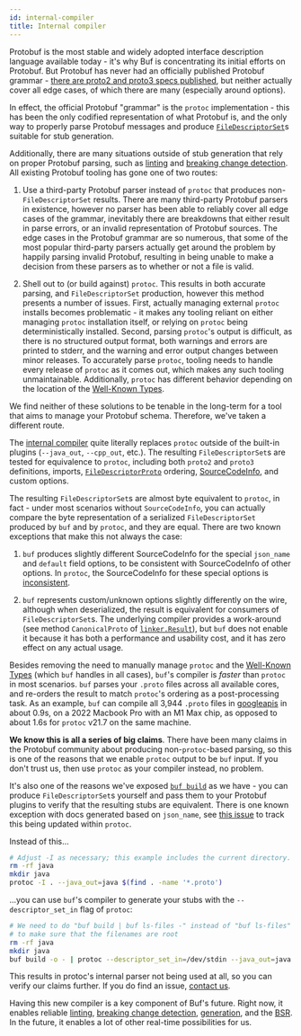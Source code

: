 ```yaml
---
id: internal-compiler
title: Internal compiler
---
```


Protobuf is the most stable and widely adopted interface description language
available today - it's why Buf is concentrating its initial efforts on Protobuf.
But Protobuf has never had an officially published Protobuf grammar -
[there are proto2 and proto3 specs published](https://developers.google.com/protocol-buffers/docs/reference/proto3-spec),
but neither actually cover all edge cases, of which there are many (especially
around options).

In effect, the official Protobuf "grammar" is the `protoc` implementation - this
has been the only codified representation of what Protobuf is, and the only way
to properly parse Protobuf messages and produce
[`FileDescriptorSet`][filedescriptorset]s suitable for stub generation.

Additionally, there are many situations outside of stub generation that rely on
proper Protobuf parsing, such as [linting](../lint/overview.md) and
[breaking change detection](../breaking/overview.md). All existing Protobuf
tooling has gone one of two routes:

1. Use a third-party Protobuf parser instead of `protoc` that produces
   non-`FileDescriptorSet` results. There are many third-party Protobuf parsers
   in existence, however no parser has been able to reliably cover all edge
   cases of the grammar, inevitably there are breakdowns that either result in
   parse errors, or an invalid representation of Protobuf sources. The edge
   cases in the Protobuf grammar are so numerous, that some of the most popular
   third-party parsers actually get around the problem by happily parsing
   invalid Protobuf, resulting in being unable to make a decision from these
   parsers as to whether or not a file is valid.

2. Shell out to (or build against) `protoc`. This results in both accurate
   parsing, and `FileDescriptorSet` production, however this method presents a
   number of issues. First, actually managing external `protoc` installs becomes
   problematic - it makes any tooling reliant on either managing `protoc`
   installation itself, or relying on `protoc` being deterministically
   installed. Second, parsing `protoc`'s output is difficult, as there is no
   structured output format, both warnings and errors are printed to stderr, and
   the warning and error output changes between minor releases. To accurately
   parse `protoc`, tooling needs to handle every release of `protoc` as it comes
   out, which makes any such tooling unmaintainable. Additionally, `protoc` has
   different behavior depending on the location of the
   [Well-Known Types](https://developers.google.com/protocol-buffers/docs/reference/google.protobuf).

We find neither of these solutions to be tenable in the long-term for a tool
that aims to manage your Protobuf schema. Therefore, we've taken a different
route.

The
[internal compiler](https://pkg.go.dev/github.com/bufbuild/protocompile)
quite literally replaces `protoc` outside of the built-in plugins (`--java_out`,
`--cpp_out`, etc.). The resulting `FileDescriptorSet`s are tested for
equivalence to `protoc`, including both `proto2` and `proto3` definitions,
imports, [`FileDescriptorProto`][filedescriptorproto] ordering,
[SourceCodeInfo](https://github.com/protocolbuffers/protobuf/blob/master/src/google/protobuf/descriptor.proto),
and custom options.

The resulting `FileDescriptorSet`s are almost byte equivalent to `protoc`, in
fact - under most scenarios without `SourceCodeInfo`, you can actually compare
the byte representation of a serialized `FileDescriptorSet` produced by `buf`
and by `protoc`, and they are equal. There are two known exceptions that make
this not always the case:

1. `buf` produces slightly different SourceCodeInfo for the special `json_name`
   and `default` field options, to be consistent with SourceCodeInfo of other
   options. In `protoc`, the SourceCodeInfo for these special options is
   [inconsistent](https://github.com/protocolbuffers/protobuf/issues/10478).

2. `buf` represents custom/unknown options slightly differently on the wire,
   although when deserialized, the result is equivalent for consumers of
   `FileDescriptorSet`s. The underlying compiler provides a work-around (see
   method `CanonicalProto` of [`linker.Result`](https://pkg.go.dev/github.com/bufbuild/protocompile@v0.1.0/linker#Result)),
   but `buf` does not enable it because it has both a performance and usability
   cost, and it has zero effect on any actual usage.

Besides removing the need to manually manage `protoc` and the
[Well-Known Types](https://developers.google.com/protocol-buffers/docs/reference/google.protobuf)
(which `buf` handles in all cases), `buf`'s compiler is _faster_ than
`protoc` in most scenarios. `buf` parses your `.proto` files across all
available cores, and re-orders the result to match `protoc`'s ordering as a
post-processing task. As an example, `buf` can compile all 3,944 `.proto` files
in [googleapis](https://github.com/googleapis/googleapis/tree/cb6fbe8784479b22af38c09a5039d8983e894566)
in about 0.9s, on a 2022 Macbook Pro with an M1 Max chip, as opposed to about
1.6s for `protoc` v21.7 on the same machine.

**We know this is all a series of big claims**. There have been many claims in
the Protobuf community about producing non-`protoc`-based parsing, so this is
one of the reasons that we enable `protoc` output to be `buf` input. If you
don't trust us, then use `protoc` as your compiler instead, no problem.

It's also one of the reasons we've exposed [`buf build`](../build/usage.md) as
we have - you can produce `FileDescriptorSet`s yourself and pass them to your
Protobuf plugins to verify that the resulting stubs are equivalent. There is one
known exception with docs generated based on `json_name`, see
[this issue](https://github.com/protocolbuffers/protobuf/issues/5587) to track
this being updated within `protoc`.

Instead of this...

```sh
# Adjust -I as necessary; this example includes the current directory.
rm -rf java
mkdir java
protoc -I . --java_out=java $(find . -name '*.proto')
```

...you can use `buf`'s compiler to generate your stubs with the
`--descriptor_set_in` flag of `protoc`:

```sh
# We need to do "buf build | buf ls-files -" instead of "buf ls-files"
# to make sure that the filenames are root
rm -rf java
mkdir java
buf build -o - | protoc --descriptor_set_in=/dev/stdin --java_out=java $(buf ls-files)
```

This results in protoc's internal parser not being used at all, so you can
verify our claims further. If you do find an issue, [contact us](../contact.md).

Having this new compiler is a key component of Buf's future. Right now, it
enables reliable [linting](../lint/overview.md),
[breaking change detection](../breaking/overview.md),
[generation](../generate/usage.mdx), and the [BSR](../bsr/overview.mdx). In the
future, it enables a lot of other real-time possibilities for us.

[filedescriptorproto]:
  https://github.com/protocolbuffers/protobuf/blob/master/src/google/protobuf/descriptor.proto
[filedescriptorset]:
  https://github.com/protocolbuffers/protobuf/blob/master/src/google/protobuf/descriptor.proto
